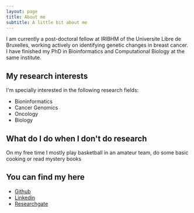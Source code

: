 ```yaml
---
layout: page
title: About me
subtitle: A little bit about me
---
```


I am currently a post-doctoral fellow at IRIBHM of the Universite Libre de Bruxelles, working actively on identifying genetic changes in breast cancer. I have finished my PhD in Bioinformatics and Computational Biology at the same institute.

## My research interests

I'm specially interested in the following research fields:

* Bioninformatics
* Cancer Genomics
* Oncology
* Biology


## What do I do when I don't do research

On my free time I mostly play basketball in an amateur team, do some basic cooking or read mystery books 


## You can find my here 
* [Github](https://github.com/dfimerel)
* [Linkedin ](https://www.linkedin.com/in/danai-fimereli-bbb44a19)
* [Researchgate](https://www.researchgate.net/profile/Danai_Fimereli)
